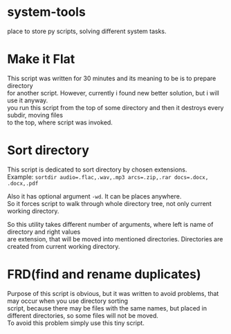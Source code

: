 # system-tools
place to store py scripts, solving different  system tasks. 

# Make it Flat
This script was written for 30 minutes and its meaning to be is to prepare directory<br>
for another script. However, currently i found new better solution, but i will use it anyway.<br>
you run this script from the top of some directory and then it destroys every subdir, moving files<br>
to the top, where script was invoked.<br>

# Sort directory
This script is dedicated to sort directory by chosen extensions.<br>
Example:
```sortdir audio=.flac,.wav,.mp3 arcs=.zip,.rar docs=.docx, .docx,.pdf```

Also it has optional argument ```-wd```. It can be places anywhere.<br>
So it forces script to walk through whole directory tree, not only current working directory.<br>

So this utility takes different number of arguments, where left is name of directory and right values<br>
are extension, that will be moved into mentioned directories. Directories are created from current working directory.<br>

# FRD(find and rename duplicates)
Purpose of this script is obvious, but it was written to avoid problems, that may occur when you use directory sorting<br>
script, because there may be files with the same names, but placed in different directories, so some files will not be moved.<br>
To avoid this problem simply use this tiny script.
